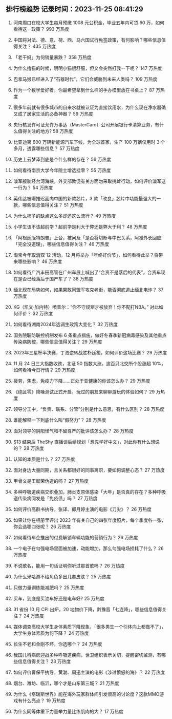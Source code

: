 
## 排行榜趋势 记录时间：2023-11-25 08:41:29
  
  1. 河南周口在校大学生每月预缴 1008 元公积金，毕业五年内可贷 60 万，如何看待这一政策？ 993 万热度
    
  2. 中国将对法、德、意、荷、西、马六国试行免签政策，有何影响？哪些信息值得关注？ 435 万热度
    
  3. 「老干妈」为何销量暴跌？ 358 万热度
    
  4. 为什么撸猫的时候，明明小猫很舒服，但又会突然打我一下呢？ 147 万热度
    
  5. 巴拿马猴已经进入了“石器时代”，它们会威胁到未来人类吗？ 109 万热度
    
  6. 作为一个数学爱好者，你最希望拿到什么样的手办模型放在书桌上？ 87 万热度
    
  7. 很多年前就有很多城市的自来水就被认证为直接饮用水，为什么现在净水器确又成了居家生活的必备神器？ 59 万热度
    
  8. 央行核发许可证允许万事达（MasterCard）公司开展银行卡清算业务，有什么值得关注的地方? 58 万热度
    
  9. 比亚迪第 600 万辆新能源汽车下线，为全球首家，生产 100 万辆仅用时 3 个多月，透露哪些信息？ 57 万热度
    
  10. 历史上云梦泽到底是个什么样的存在？ 56 万热度
    
  11. 如何看待南京大学今年院士增选挂零？ 55 万热度
    
  12. 澳军舰驶经台湾海峡，外交部敦促有关方面勿采取挑衅行动，如何评价澳军这一行为？ 54 万热度
    
  13. 英伟达被曝推迟面向中国的新款芯片，3 款「改良」芯片中功能最强大的一款，哪些信息值得关注？ 51 万热度
    
  14. 为什么柿子的缺点这么多却还这么流行？ 49 万热度
    
  15. 小学生该不该超前学？超前学是利大于弊还是弊大于利？ 48 万热度
    
  16. 「阿根廷版特朗普」上台，被问及「是否将切断与中巴关系，阿准外长回应「完全没道理」，哪些信息值得关注？ 46 万热度
    
  17. 淘宝今年取消双 12 活动，12 月将举办「年终好价节」，如何看待此举？将带来哪些影响？ 46 万热度
    
  18. 如何看待广汽丰田高管在广州车展上喊出了“合资不是落后的代表”，合资车现在是否已经落后于国产车了？ 38 万热度
    
  19. 缅北现在局势如何，如果果敢同盟军攻克老街，能否彻底遏止缅北电诈？ 37 万热度
    
  20. KG（凯文·加内特）喷普尔：“你不守规矩才被放弃！你不配打NBA。” 对此如何评价？ 32 万热度
    
  21. 如何看待湖南2024年选调生政策大变化？ 32 万热度
    
  22. 国务院联防联控机制发布 6 条重点措施，做好冬春季新冠病毒感染及其他重点传染病防控，哪些信息值得关注？ 29 万热度
    
  23. 2023年三星杯半决赛，丁浩逆转战胜朴廷桓，如何评价这场比赛？ 29 万热度
    
  24. 11 月 24 日三大指数收跌，北证 50 指数大涨，逾百只北交所个股涨超 10%，如何看待今日行情？ 29 万热度
    
  25. 疲劳，焦虑，免疫力下降......正处于亚健康的你该怎么办？ 29 万热度
    
  26. 《绝区零》降噪测试正式开启，玩过的朋友来聊聊游玩的体验如何？ 29 万热度
    
  27. 领导分工中，“负责、联系、分管”分别是什么意思，有什么区别？ 28 万热度
    
  28. 谁能解释一下到底什么叫“假努力”？ 28 万热度
    
  29. 面对领导的阴阳怪气和不留尊严的批评该怎么办？ 28 万热度
    
  30. S13 结束后 TheShy 直播谈后续规划「想先学好中文」，对此你有什么想说的？ 28 万热度
    
  31. 认知的本质是什么？ 27 万热度
    
  32. 面对身边大量同期，且关系都很好的同事离职，要如何调整心态？ 27 万热度
    
  33. 甲骨文是王懿荣伪造的吗？ 27 万热度
    
  34. 多种呼吸道疾病交织叠加，肺炎支原体感染「大年」是否真的存在？多种呼吸道传染病同发是「免疫债」吗？ 27 万热度
    
  35. 如何评价高群书执导，张译、郎月婷主演的电影《刀尖》？ 26 万热度
    
  36. 如果让你在相册里评出 2023 年有关自己的四张年度照片，每个季度各一张，你会选哪四张呢？ 26 万热度
    
  37. 如何看待车企推出的付费解锁车辆功能的营销行为？ 26 万热度
    
  38. 一个电子在匀强电场里面被加速，动能增加，那么匀强电场损耗了什么？ 26 万热度
    
  39. 不说歌名，能用一句话证明你听过那首歌吗？ 26 万热度
    
  40. 为什么米哈游不给角色多出几套皮肤？ 25 万热度
    
  41. 只做力量训练能减肥吗？ 25 万热度
    
  42. 买车，到底是买油车好还是电车好? 25 万热度
    
  43. 31 省份 10 月 CPI 出炉，20 地物价下降，黔豫晋「七连降」，哪些信息值得关注？ 24 万热度
    
  44. 媒体调查高校大学生身体素质下降现象，「很多男生一个引体向上都做不了」，大学生身体素质为何下降？ 24 万热度
    
  45. 长生不老和金刚不坏，你选哪个？ 24 万热度
    
  46. 我国儿科病房迎战多种呼吸道疾病，世卫组织表示关切，提醒密切监测，有哪些信息值得关注？ 23 万热度
    
  47. 如何评价曹保平执导，黄渤、周迅主演的电影《涉过愤怒的海》？ 22 万热度
    
  48. 烟台、潍坊、临沂，哪个才是山东第三城？ 21 万热度
    
  49. 为什么《塔瑞斯世界》能在海外玩家群体间引发很高的讨论度？这款MMO游戏有什么亮点？ 19 万热度
    
  50. 为什么同等体重下力量举力量比练肌肉的大？ 17 万热度
    